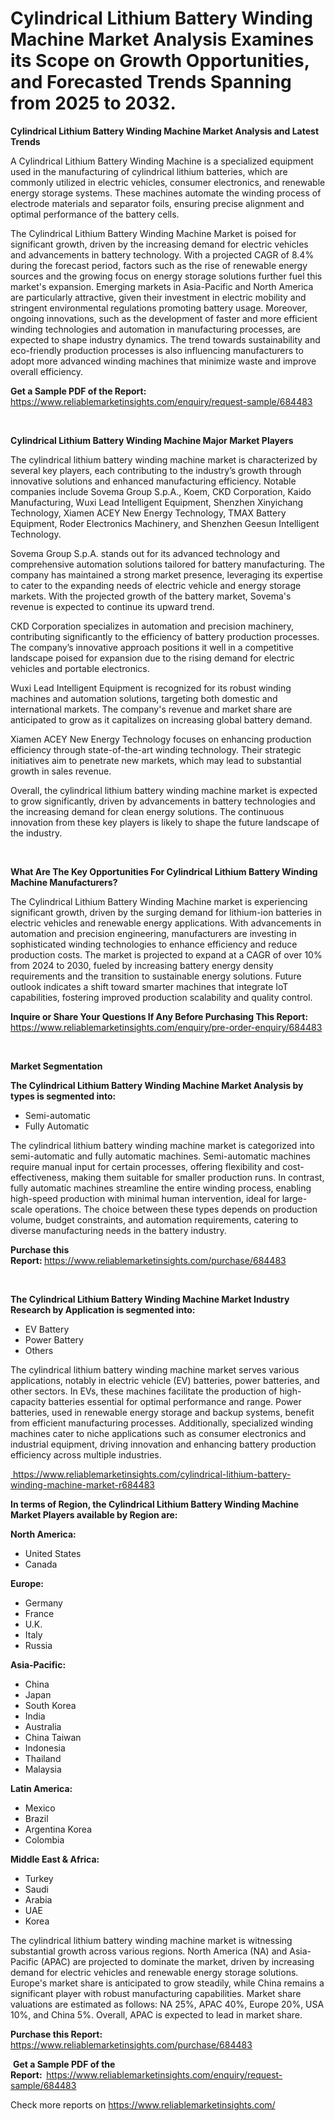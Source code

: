 <p><h1>Cylindrical Lithium Battery Winding Machine Market Analysis Examines its Scope on Growth Opportunities, and Forecasted Trends Spanning from 2025 to 2032.</h1></p><p><strong>Cylindrical Lithium Battery Winding Machine Market Analysis and Latest Trends</strong></p>
<p><p>A Cylindrical Lithium Battery Winding Machine is a specialized equipment used in the manufacturing of cylindrical lithium batteries, which are commonly utilized in electric vehicles, consumer electronics, and renewable energy storage systems. These machines automate the winding process of electrode materials and separator foils, ensuring precise alignment and optimal performance of the battery cells.</p><p>The Cylindrical Lithium Battery Winding Machine Market is poised for significant growth, driven by the increasing demand for electric vehicles and advancements in battery technology. With a projected CAGR of 8.4% during the forecast period, factors such as the rise of renewable energy sources and the growing focus on energy storage solutions further fuel this market's expansion. Emerging markets in Asia-Pacific and North America are particularly attractive, given their investment in electric mobility and stringent environmental regulations promoting battery usage. Moreover, ongoing innovations, such as the development of faster and more efficient winding technologies and automation in manufacturing processes, are expected to shape industry dynamics. The trend towards sustainability and eco-friendly production processes is also influencing manufacturers to adopt more advanced winding machines that minimize waste and improve overall efficiency.</p></p>
<p><strong>Get a Sample PDF of the Report:&nbsp;</strong> <a href="https://www.reliablemarketinsights.com/enquiry/request-sample/684483?utm_campaign=3013&utm_medium=2&utm_source=Github&utm_content=ia&utm_term=29032025&utm_id=cylindrical-lithium-battery-winding-machine">https://www.reliablemarketinsights.com/enquiry/request-sample/684483</a></p>
<p>&nbsp;</p>
<p><strong>Cylindrical Lithium Battery Winding Machine Major Market Players</strong></p>
<p><p>The cylindrical lithium battery winding machine market is characterized by several key players, each contributing to the industry’s growth through innovative solutions and enhanced manufacturing efficiency. Notable companies include Sovema Group S.p.A., Koem, CKD Corporation, Kaido Manufacturing, Wuxi Lead Intelligent Equipment, Shenzhen Xinyichang Technology, Xiamen ACEY New Energy Technology, TMAX Battery Equipment, Roder Electronics Machinery, and Shenzhen Geesun Intelligent Technology.</p><p>Sovema Group S.p.A. stands out for its advanced technology and comprehensive automation solutions tailored for battery manufacturing. The company has maintained a strong market presence, leveraging its expertise to cater to the expanding needs of electric vehicle and energy storage markets. With the projected growth of the battery market, Sovema's revenue is expected to continue its upward trend.</p><p>CKD Corporation specializes in automation and precision machinery, contributing significantly to the efficiency of battery production processes. The company’s innovative approach positions it well in a competitive landscape poised for expansion due to the rising demand for electric vehicles and portable electronics.</p><p>Wuxi Lead Intelligent Equipment is recognized for its robust winding machines and automation solutions, targeting both domestic and international markets. The company's revenue and market share are anticipated to grow as it capitalizes on increasing global battery demand.</p><p>Xiamen ACEY New Energy Technology focuses on enhancing production efficiency through state-of-the-art winding technology. Their strategic initiatives aim to penetrate new markets, which may lead to substantial growth in sales revenue.</p><p>Overall, the cylindrical lithium battery winding machine market is expected to grow significantly, driven by advancements in battery technologies and the increasing demand for clean energy solutions. The continuous innovation from these key players is likely to shape the future landscape of the industry.</p></p>
<p>&nbsp;</p>
<p><strong>What Are The Key Opportunities For Cylindrical Lithium Battery Winding Machine Manufacturers?</strong></p>
<p><p>The Cylindrical Lithium Battery Winding Machine market is experiencing significant growth, driven by the surging demand for lithium-ion batteries in electric vehicles and renewable energy applications. With advancements in automation and precision engineering, manufacturers are investing in sophisticated winding technologies to enhance efficiency and reduce production costs. The market is projected to expand at a CAGR of over 10% from 2024 to 2030, fueled by increasing battery energy density requirements and the transition to sustainable energy solutions. Future outlook indicates a shift toward smarter machines that integrate IoT capabilities, fostering improved production scalability and quality control.</p></p>
<p><strong>Inquire or Share Your Questions If Any Before Purchasing This Report:</strong> <a href="https://www.reliablemarketinsights.com/enquiry/pre-order-enquiry/684483?utm_campaign=3013&utm_medium=2&utm_source=Github&utm_content=ia&utm_term=29032025&utm_id=cylindrical-lithium-battery-winding-machine">https://www.reliablemarketinsights.com/enquiry/pre-order-enquiry/684483</a></p>
<p>&nbsp;</p>
<p><strong>Market Segmentation</strong></p>
<p><strong>The Cylindrical Lithium Battery Winding Machine Market Analysis by types is segmented into:</strong></p>
<p><ul><li>Semi-automatic</li><li>Fully Automatic</li></ul></p>
<p><p>The cylindrical lithium battery winding machine market is categorized into semi-automatic and fully automatic machines. Semi-automatic machines require manual input for certain processes, offering flexibility and cost-effectiveness, making them suitable for smaller production runs. In contrast, fully automatic machines streamline the entire winding process, enabling high-speed production with minimal human intervention, ideal for large-scale operations. The choice between these types depends on production volume, budget constraints, and automation requirements, catering to diverse manufacturing needs in the battery industry.</p></p>
<p><strong>Purchase this Report:&nbsp;</strong><a href="https://www.reliablemarketinsights.com/purchase/684483?utm_campaign=3013&utm_medium=2&utm_source=Github&utm_content=ia&utm_term=29032025&utm_id=cylindrical-lithium-battery-winding-machine">https://www.reliablemarketinsights.com/purchase/684483</a></p>
<p>&nbsp;</p>
<p><strong>The Cylindrical Lithium Battery Winding Machine Market Industry Research by Application is segmented into:</strong></p>
<p><ul><li>EV Battery</li><li>Power Battery</li><li>Others</li></ul></p>
<p><p>The cylindrical lithium battery winding machine market serves various applications, notably in electric vehicle (EV) batteries, power batteries, and other sectors. In EVs, these machines facilitate the production of high-capacity batteries essential for optimal performance and range. Power batteries, used in renewable energy storage and backup systems, benefit from efficient manufacturing processes. Additionally, specialized winding machines cater to niche applications such as consumer electronics and industrial equipment, driving innovation and enhancing battery production efficiency across multiple industries.</p></p>
<p><a href="https://www.reliablemarketinsights.com/cylindrical-lithium-battery-winding-machine-market-r684483?utm_campaign=3013&utm_medium=2&utm_source=Github&utm_content=ia&utm_term=29032025&utm_id=cylindrical-lithium-battery-winding-machine">&nbsp;https://www.reliablemarketinsights.com/cylindrical-lithium-battery-winding-machine-market-r684483</a></p>
<p><strong>In terms of Region, the Cylindrical Lithium Battery Winding Machine Market Players available by Region are:</strong></p>
<p>
    <p> <strong> North America: </strong>
        <ul>
            <li>United States</li>
            <li>Canada</li>
        </ul>
        </p> 
    <p> <strong> Europe: </strong>
        <ul>
            <li>Germany</li>
            <li>France</li>
            <li>U.K.</li>
            <li>Italy</li>
            <li>Russia</li>
        </ul>
        </p> 
    <p> <strong> Asia-Pacific: </strong>
        <ul>
            <li>China</li>
            <li>Japan</li>
            <li>South Korea</li>
            <li>India</li>
            <li>Australia</li>
            <li>China Taiwan</li>
            <li>Indonesia</li>
            <li>Thailand</li>
            <li>Malaysia</li>
        </ul>
        </p> 
    <p> <strong> Latin America: </strong>
        <ul>
            <li>Mexico</li>
            <li>Brazil</li>
            <li>Argentina Korea</li>
            <li>Colombia</li>
        </ul>
        </p> 
    <p> <strong> Middle East & Africa: </strong>
        <ul>
            <li>Turkey</li>
            <li>Saudi</li>
            <li>Arabia</li>
            <li>UAE</li>
            <li>Korea</li>
        </ul>
    </p>
    </p>
<p><p>The cylindrical lithium battery winding machine market is witnessing substantial growth across various regions. North America (NA) and Asia-Pacific (APAC) are projected to dominate the market, driven by increasing demand for electric vehicles and renewable energy storage solutions. Europe's market share is anticipated to grow steadily, while China remains a significant player with robust manufacturing capabilities. Market share valuations are estimated as follows: NA 25%, APAC 40%, Europe 20%, USA 10%, and China 5%. Overall, APAC is expected to lead in market share.</p></p>
<p><strong>Purchase this Report: </strong><a href="https://www.reliablemarketinsights.com/purchase/684483?utm_campaign=3013&utm_medium=2&utm_source=Github&utm_content=ia&utm_term=29032025&utm_id=cylindrical-lithium-battery-winding-machine">https://www.reliablemarketinsights.com/purchase/684483</a></p>
<p>&nbsp;<strong>Get a Sample PDF of the Report:&nbsp;&nbsp;</strong><a href="https://www.reliablemarketinsights.com/enquiry/request-sample/684483?utm_campaign=3013&utm_medium=2&utm_source=Github&utm_content=ia&utm_term=29032025&utm_id=cylindrical-lithium-battery-winding-machine">https://www.reliablemarketinsights.com/enquiry/request-sample/684483</a></p>
<p><strong></strong></p>
<p>Check more reports on <a href="https://www.reliablemarketinsights.com/?utm_campaign=3013&utm_medium=2&utm_source=Github&utm_content=ia&utm_term=29032025&utm_id=cylindrical-lithium-battery-winding-machine">https://www.reliablemarketinsights.com/</a></p>